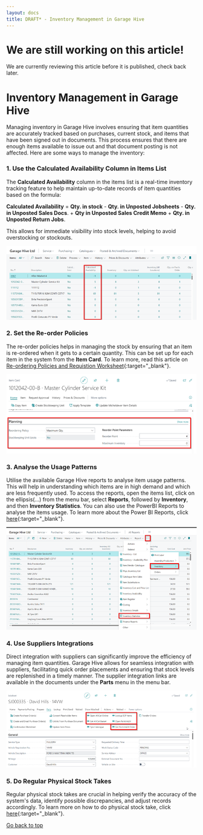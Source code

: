 ```yaml
---
layout: docs
title: DRAFT* - Inventory Management in Garage Hive
---
```


<a name="top"></a>

# We are still working on this article!
We are currently reviewing this article before it is published, check back later.

# Inventory Management in Garage Hive
Managing inventory in Garage Hive involves ensuring that item quantities are accurately tracked based on purchases, current stock, and items that have been signed out in documents. This process ensures that there are enough items available to issue out and that document posting is not affected. Here are some ways to manage the inventory:

### 1. Use the Calculated Availability Column in Items List
The **Calculated Availability** column in the items list is a real-time inventory tracking feature to help maintain up-to-date records of item quantities based on the formula: 

  **Calculated Availability** = **Qty. in stock** - **Qty. in Unposted Jobsheets** - **Qty. in Unposted Sales Docs**. + **Qty in Unposted Sales Credit Memo** + **Qty. in Unposted Return Jobs**.
  
This allows for immediate visibility into stock levels, helping to avoid overstocking or stockouts.

   ![](media/garagehive-garagehive-inventory-management1.png)


### 2. Set the Re-order Policies
The re-order policies helps in managing the stock by ensuring that an item is re-ordered when it gets to a certain quantity. This can be set up for each item in the system from the **Item Card**. To learn more, read this article on [Re-ordering Policies and Requistion Worksheet](garagehive-requisition-worksheet-items-to-order.html){:target="_blank"}.

   ![](media/garagehive-garagehive-inventory-management2.png)


### 3. Analyse the Usage Patterns
Utilise the available Garage Hive reports to analyse item usage patterns. This will help in understanding which items are in high demand and which are less frequently used. To access the reports, open the items list, click on the ellipsis(...) from the menu bar, select **Reports**, followed by **Inventory**, and then **Inventory Statistics**. You can also use the PowerBI Reports to analyse the items usage. To learn more about the Power BI Reports, click [here](powerbi.html){:target="_blank"}.

   ![](media/garagehive-garagehive-inventory-management3.png)

### 4. Use Suppliers Integrations
Direct integration with suppliers can significantly improve the efficiency of managing item quantities. Garage Hive allows for seamless integration with suppliers, facilitating quick order placements and ensuring that stock levels are replenished in a timely manner. The supplier integration links are available in the documents under the **Parts** menu in the menu bar.

   ![](media/garagehive-garagehive-inventory-management4.png)

### 5. Do Regular Physical Stock Takes
Regular physical stock takes are crucial in helping verify the accuracy of the system's data, identify possible discrepancies, and adjust records accordingly. To learn more on how to do physical stock take, click [here](garagehive-doing-physical-stock-take.html){:target="_blank"}.


[Go back to top](#top)

